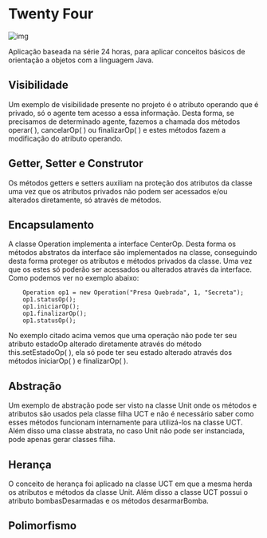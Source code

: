 # Twenty Four

![img](https://upload.wikimedia.org/wikipedia/commons/thumb/3/33/24-Logo.svg/250px-24-Logo.svg.png)

Aplicação baseada na série 24 horas, para aplicar conceitos básicos de orientação a objetos com a linguagem Java. 

## Visibilidade

Um exemplo de visibilidade presente no projeto é o atributo operando que é privado, só o agente tem acesso a essa informação. Desta forma, se precisamos de determinado agente, fazemos a chamada dos métodos operar( ), cancelarOp( ) ou finalizarOp( ) e estes métodos fazem a modificação do atributo operando. 


## Getter, Setter e Construtor

Os métodos getters e setters auxiliam na proteção dos atributos da classe uma vez que os atributos privados não podem ser acessados 
e/ou alterados diretamente, só através de métodos.


## Encapsulamento

A classe Operation implementa a interface CenterOp. Desta forma os métodos abstratos da interface são implementados na classe, conseguindo desta forma proteger os atributos e métodos privados da classe. Uma vez que os estes só poderão ser acessados ou alterados através da interface. Como podemos ver no exemplo abaixo: 

```
    Operation op1 = new Operation("Presa Quebrada", 1, "Secreta");
    op1.statusOp();
    op1.iniciarOp();
    op1.finalizarOp();
    op1.statusOp();
```

No exemplo citado acima vemos que uma operação não pode ter seu atributo estadoOp alterado diretamente através do método this.setEstadoOp( ), ela só pode ter seu estado alterado através dos métodos iniciarOp( ) e finalizarOp( ).

## Abstração

Um exemplo de abstração pode ser visto na classe Unit onde os métodos e atributos são usados pela classe filha UCT e não é necessário saber como esses métodos funcionam internamente para utilizá-los na classe UCT. Além disso uma classe abstrata, no caso Unit não pode ser instanciada, pode apenas gerar classes filha.

## Herança

O conceito de herança foi aplicado na classe UCT em que a mesma herda os atributos e métodos da classe Unit. Além disso a classe UCT possui o atributo bombasDesarmadas e os métodos desarmarBomba.

## Polimorfismo


